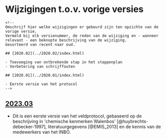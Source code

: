 # Wijzigingen t.o.v. vorige versies

```{=html}
<!--
Omschrijf hier welke wijzigingen er gebeurd zijn ten opzichte van de vorige versie. 
Vermeld bij elk versienummer, de reden van de wijziging en - wanneer relevant - een beknopte beschrijving van de wijziging.
Gesorteerd van recent naar oud. 

## [2020.02](../2020.02/index.html)

- Toevoeging van ontbrekende stap in het stappenplan
- Verbetering van schrijffouten

## [2020.01](../2020.01/index.html)

- Eerste versie van het protocol
-->
```
## [2023.03](../2023.03/index.html)

-   Dit is een eerste versie van het veldprotocol, gebaseerd op de beschrijving in 'chemische kenmerken Walenbos' [@huybrechts-debecker-1997], literatuurgegevens [@EMIS_2013] en de kennis van de medewerkers van het INBO.
